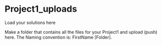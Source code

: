 # Project1_uploads
Load your solutions here

Make a folder that contains all the files for your Project1 and upload (push) here. The Naming convention is: FirstName [Folder].
